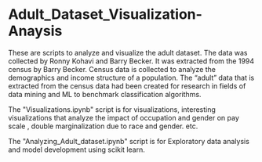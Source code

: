 # Adult_Dataset_Visualization-Anaysis

These are scripts to analyze and visualize the adult dataset. The data was collected by Ronny Kohavi and Barry Becker. It was extracted from the 1994 census by
Barry Becker. Census data is collected to analyze the demographics and income structure of a population. The “adult” data that is extracted from the census data had been created for research in fields of data mining and ML to benchmark classification algorithms.

The "Visualizations.ipynb" script is for visualizations, interesting visualizations that analyze the impact of occupation and gender on pay scale , double marginalization due to race and gender. etc.

The "Analyzing_Adult_dataset.ipynb" script is for Exploratory data analysis and model development using scikit learn.
